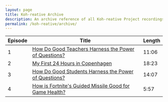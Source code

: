 ```yaml
---
layout: page
title: Koh-reative Archive
description: An archive reference of all Koh-reative Project recordings.
permalink: /koh-reative/archive/
---
```


| Episode | Title | Length |
| ------- | ----- | ------ |
| 1 | [How Do Good Teachers Harness the Power of Questions?](http://blog.joshuakoh.me/Koh-reative-Power-of-Questions) | 11:06 |
| 2 | [My First 24 Hours in Copenhagen](http://blog.joshuakoh.me/Koh-reative-Copenhagen-First-Few-Hrs) | 18:23 |
| 3 | [How Do Good Students Harness the Power of Questions?](http://blog.joshuakoh.me/Koh-reative-Student-Mentality) | 14:07 |
| 4 | [How is Fortnite's Guided Missile Good for Game Health?](http://blog.joshuakoh.me/ÅKoh-reative-Fortnite-Guided-Missile) | 5:57 |